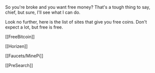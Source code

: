 So you're broke and you want free money? That's a tough thing to say, chief, but sure, I'll see what I can do.

Look no further, here is the list of sites that give you free coins. Don't expect a lot, but free is free.

[[FreeBitcoin]]

[[Horizen]]

[[Faucets/MinePi]]

[[PreSearch]]
